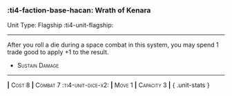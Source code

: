 ### :ti4-faction-base-hacan: **Wrath of Kenara**

Unit Type: Flagship :ti4-unit-flagship:

---

After you roll a die during a space combat in this system, you may spend 1 trade good to apply +1 to the result.

* <span style="font-variant:small-caps;">Sustain Damage</span> 


---

__|__ <span style="font-variant:small-caps;">Cost 8</span> __|__ <span style="font-variant:small-caps;">Combat 7 :ti4-unit-dice-x2:</span> __|__ <span style="font-variant:small-caps;">Move 1</span> __|__ <span style="font-variant:small-caps;">Capacity 3</span> __|__
{ .unit-stats }
